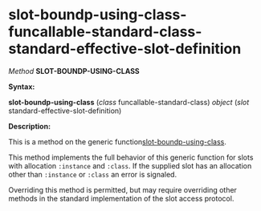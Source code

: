 slot-boundp-using-class-funcallable-standard-class-standard-effective-slot-definition
=====================================================================================

*Method* **SLOT-BOUNDP-USING-CLASS**

**Syntax:**

**slot-boundp-using-class** (*class* funcallable-standard-class) *object* (*slot* standard-effective-slot-definition)

**Description:**

This is a method on the generic function[slot-boundp-using-class](slot-boundp-using-class.md).

This method implements the full behavior of this generic function for slots with allocation `:instance` and `:class`. If the supplied slot has an allocation other than `:instance` or `:class` an error is signaled.

Overriding this method is permitted, but may require overriding other methods in the standard implementation of the slot access protocol.

